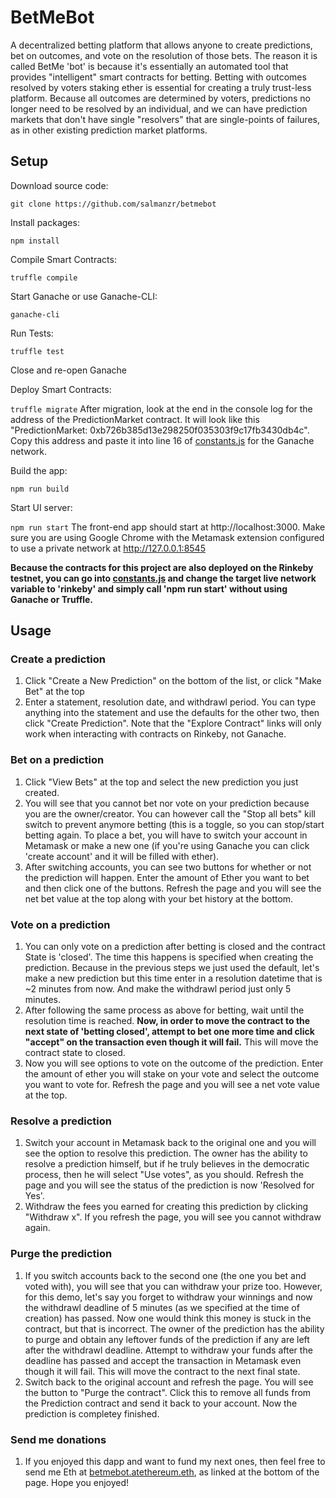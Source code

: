 # BetMeBot
A decentralized betting platform that allows anyone to create predictions, bet on outcomes, and vote on the resolution of those bets.
The reason it is called BetMe 'bot' is because it's essentially an automated tool that provides "intelligent" smart contracts for betting.
Betting with outcomes resolved by voters staking ether is essential for creating a truly trust-less platform. Because all outcomes are
determined by voters, predictions no longer need to be resolved by an individual, and we can have prediction markets that don't have single 
"resolvers" that are single-points of failures, as in other existing prediction market platforms.

## Setup

Download source code:

```git clone https://github.com/salmanzr/betmebot```

Install packages:

```npm install```

Compile Smart Contracts:

```truffle compile```

Start Ganache or use Ganache-CLI:

```ganache-cli```

Run Tests:

```truffle test```

Close and re-open Ganache

Deploy Smart Contracts:

```truffle migrate```
After migration, look at the end in the console log for the address of the PredictionMarket contract. It will look like this "PredictionMarket: 0xb726b385d13e298250f035303f9c17fb3430db4c".
Copy this address and paste it into line 16 of [constants.js](https://github.com/salmanzr/BetMeBot/blob/master/src/constants.js) for the Ganache network.

Build the app:

```npm run build```

Start UI server:

```npm run start```
The front-end app should start at http://localhost:3000. 
Make sure you are using Google Chrome with the Metamask extension configured to use a private network at http://127.0.0.1:8545

**Because the contracts for this project are also deployed on the Rinkeby testnet, you can go into [constants.js](https://github.com/salmanzr/BetMeBot/blob/master/src/constants.js) and change the target live network variable to 'rinkeby' and simply call 
'npm run start' without using Ganache or Truffle.**


## Usage

### Create a prediction

1. Click "Create a New Prediction" on the bottom of the list, or click "Make Bet" at the top
2. Enter a statement, resolution date, and withdrawl period. You can type anything into the statement and use the defaults for the other two, then click "Create Prediction". Note that the "Explore Contract" links will only work when interacting with contracts on Rinkeby, not Ganache.

### Bet on a prediction

1. Click "View Bets" at the top and select the new prediction you just created.
2. You will see that you cannot bet nor vote on your prediction because you are the owner/creator. You can however call the "Stop all bets" kill switch to prevent anymore betting (this is a toggle, so you can stop/start betting again. To place a bet, you will have to switch your account in Metamask or make a new one (if you're using Ganache you can click 'create account' and it will be filled with ether). 
3. After switching accounts, you can see two buttons for whether or not the prediction will happen. Enter the amount of Ether you want to bet and then click one of the buttons. Refresh the page and you will see the net bet value at the top along with your bet history at the bottom.

### Vote on a prediction

1. You can only vote on a prediction after betting is closed and the contract State is 'closed'. The time this happens is specified when creating the prediction. Because in the previous steps we just used the default, let's make a new prediction but this time enter in a resolution datetime that is ~2 minutes from now. And make the withdrawl period just only 5 minutes.
2. After following the same process as above for betting, wait until the resolution time is reached. **Now, in order to move the contract to the next state of 'betting closed', attempt to bet one more time and click "accept" on the transaction even though it will fail.**  This will move the contract state to closed.
3. Now you will see options to vote on the outcome of the prediction. Enter the amount of ether you will stake on your vote and select the outcome you want to vote for. Refresh the page and you will see a net vote value at the top.

### Resolve a prediction

1. Switch your account in Metamask back to the original one and you will see the option to resolve this prediction. The owner has the ability to resolve a prediction himself, but if he truly believes in the democratic process, then he will select "Use votes", as you should. Refresh the page and you will see the status of the prediction is now 'Resolved for Yes'. 
2. Withdraw the fees you earned for creating this prediction by clicking "Withdraw x". If you refresh the page, you will see you cannot withdraw again.

### Purge the prediction

1. If you switch accounts back to the second one (the one you bet and voted with), you will see that you can withdraw your prize too. However, for this demo, let's say you forget to withdraw your winnings and now the withdrawl deadline of 5 minutes (as we specified at the time of creation) has passed. Now one would think this money is stuck in the contract, but that is incorrect. The owner of the prediction has the ability to purge and obtain any leftover funds of the prediction if any are left after the withdrawl deadline. Attempt to withdraw your funds after the deadline has passed and accept the transaction in Metamask even though it will fail. This will move the contract to the next final state.
2. Switch back to the original account and refresh the page. You will see the button to "Purge the contract". Click this to remove all funds from the Prediction contract and send it back to your account. Now the prediction is completey finished.

### Send me donations

1. If you enjoyed this dapp and want to fund my next ones, then feel free to send me Eth at [betmebot.atethereum.eth](https://etherscan.io/enslookup?q=betmebot.atethereum.eth), as linked at the bottom of the page. Hope you enjoyed!
